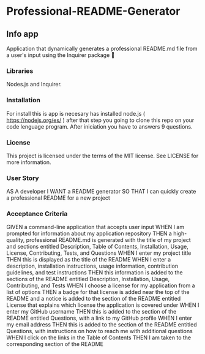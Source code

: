 # Professional-README-Generator

## Info app
Application that dynamically generates a professional README.md file from a user's input using the Inquirer package 📃

### Libraries 

Nodes.js and Inquirer.

### Installation
For install this is app is necesary has installed node.js ( https://nodejs.org/es/ ) after that step you going to clone this repo on your code lenguage program. After iniciation you have to answers 9 questions.


### License 
This project is licensed under the terms of the MIT license.
 See LICENSE for more information.

### User Story
AS A developer
I WANT a README generator
SO THAT I can quickly create a professional README for a new project

### Acceptance Criteria
GIVEN a command-line application that accepts user input
WHEN I am prompted for information about my application repository
THEN a high-quality, professional README.md is generated with the title of my project and sections entitled Description, Table of Contents, Installation, Usage, License, Contributing, Tests, and Questions
WHEN I enter my project title
THEN this is displayed as the title of the README
WHEN I enter a description, installation instructions, usage information, contribution guidelines, and test instructions
THEN this information is added to the sections of the README entitled Description, Installation, Usage, Contributing, and Tests
WHEN I choose a license for my application from a list of options
THEN a badge for that license is added near the top of the README and a notice is added to the section of the README entitled License that explains which license the application is covered under
WHEN I enter my GitHub username
THEN this is added to the section of the README entitled Questions, with a link to my GitHub profile
WHEN I enter my email address
THEN this is added to the section of the README entitled Questions, with instructions on how to reach me with additional questions
WHEN I click on the links in the Table of Contents
THEN I am taken to the corresponding section of the README
